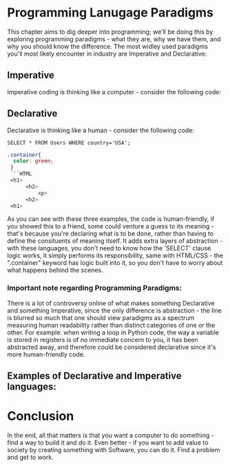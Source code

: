 # Programming Lanugage Paradigms

This chapter aims to dig deeper into programming; we'll be doing this by exploring programming paradigms - what they are, why we have them, and why you should know the difference. The most widley used paradigms you'll most likely encounter in industry are Imperative and Declarative:


## Imperative

Imperative coding is thinking like a computer - consider the following code:



## Declarative

Declarative is thinking like a human - consider the following code:

```MySQL
SELECT * FROM Users WHERE country='USA';
```
```CSS
.container{
  color: green;
 }
 ```HTML
 <h1>
      <h2>
          <p>
      <h2>
 <h1>
 ```
As you can see with these three examples, the code is human-friendly, if you showed this to a friend, some could venture a guess to its meaning - that's because you're declaring what is to be done, rather than having to define the consituents of meaning itself. It adds extra layers of abstraction - with these languages, you don't need to know how the 'SELECT' clause logic works, it simply performs its responsibility, same with HTML/CSS - the ".container" keyword has logic built into it, so you don't have to worry about what happens behind the scenes.
 
### Important note regarding Programming Paradigms:

There is a lot of controversy online of what makes something Declarative and something Imperative, since the only difference is abstraction - the line is blurred so much that one should view paradigms as a spectrum measuring human readability rather than distinct categories of one or the other. For example: when writing a loop in Python code, the way a variable is stored in registers is of no immediate concern to you, it has been abstracted away, and therefore could be considered declarative since it's more human-friendly code.

## Examples of Declarative and Imperative languages:









# Conclusion

In the end, all that matters is that you want a computer to do something - find a way to build it and do it. Even better - if you want to add value to society by creating something with Software, you can do it. Find a problem and get to work.
